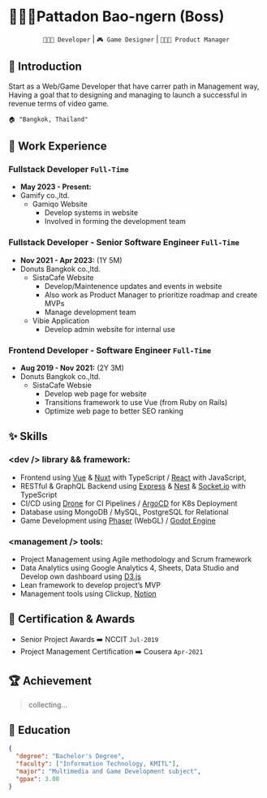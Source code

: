 # 🙎🏻‍♂️Pattadon Bao-ngern (Boss)

<div align="center">

`👨🏻‍💻 Developer` | `🎮 Game Designer` | `👨🏻‍💼 Product Manager`
 
</div>

## 🏴 Introduction

Start as a Web/Game Developer that have carrer path in Management way, Having a goal that to designing and managing to launch a successful in revenue terms of video game.

    🏠 "Bangkok, Thailand"

## 💼 Work Experience

### Fullstack Developer `Full-Time`
- **May 2023 - Present:**
- Gamify co.,ltd.
  - Gamiqo Website
    - Develop systems in website
    - Involved in forming the development team

### Fullstack Developer - Senior Software Engineer `Full-Time`

- **Nov 2021 - Apr 2023:** (1Y 5M)
- Donuts Bangkok co.,ltd.
  - SistaCafe Website
    - Develop/Maintenence updates and events in website
    - Also work as Product Manager to prioritize roadmap and create MVPs
    - Manage development team
  - Vibie Application
    - Develop admin website for internal use

### Frontend Developer - Software Engineer `Full-Time`

- **Aug 2019 - Nov 2021:** (2Y 3M)
- Donuts Bangkok co.,ltd.
  - SistaCafe Websie
    - Develop web page for website
    - Transitions framework to use Vue (from Ruby on Rails)
    - Optimize web page to better SEO ranking

## ✨ Skills

### \<dev /> library && framework:

- Frontend using [Vue](https://vuejs.org/) & [Nuxt](https://nuxtjs.org/) with TypeScript / [React](https://reactjs.org/) with JavaScript,
- RESTful & GraphQL Backend using [Express](https://expressjs.com/) & [Nest](https://nestjs.com/) & [Socket.io](http://socket.io) with TypeScript
- CI/CD using [Drone](https://www.drone.io/) for CI Pipelines / [ArgoCD](https://argo-cd.readthedocs.io/en/stable/) for K8s Deployment
- Database using MongoDB / MySQL, PostgreSQL for Relational
- Game Development using [Phaser](https://phaser.io/) (WebGL) / [Godot Engine](https://godotengine.org/)

### \<management /> tools:

- Project Management using Agile methodology and Scrum framework
- Data Analytics using Google Analytics 4, Sheets, Data Studio and Develop own dashboard using [D3.js](https://d3js.org/)
- Lean framework to develop project’s MVP
- Management tools using Clickup, [Notion](https://www.notion.so/)

## 🏅 Certification & Awards

- Senior Project Awards ➡️ NCCIT `Jul-2019`
- Project Management Certification ➡️ Cousera `Apr-2021`

## 🏆 Achievement

> collecting...

## 🏫 Education

```json
{
  "degree": "Bachelor's Degree",
  "faculty": ["Information Technology, KMITL"],
  "major": "Multimedia and Game Development subject",
  "gpax": 3.08
}
```

